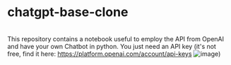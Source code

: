 # chatgpt-base-clone
\
This repository contains a notebook useful to employ the API from OpenAI and have your own Chatbot in python. You just need an API key (it's not free, find it here: https://platform.openai.com/account/api-keys ![image](https://github.com/pius-stud/chatgpt-base-clone/assets/118573774/1a3bc135-3c86-4f8e-8912-06012cb81d29))
